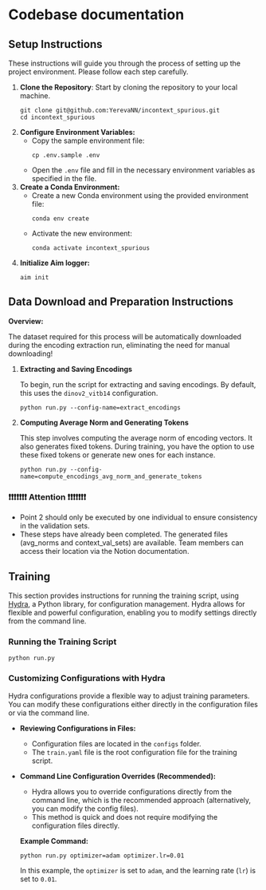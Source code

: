 # Codebase documentation

## Setup Instructions
These instructions will guide you through the process of setting up the project environment. Please follow each step carefully.

1. **Clone the Repository**: Start by cloning the repository to your local machine. 
   ```commandline
   git clone git@github.com:YerevaNN/incontext_spurious.git
   cd incontext_spurious
   ```
2. **Configure Environment Variables:**
   - Copy the sample environment file:	
     ```commandline
     cp .env.sample .env
     ```
   - Open the `.env` file and fill in the necessary environment variables as specified in the file.
3. **Create a Conda Environment:**
   - Create a new Conda environment using the provided environment file:
     ```commandline
     conda env create
     ```
   - Activate the new environment:
     ```commandline
     conda activate incontext_spurious
     ```
4. **Initialize Aim logger:**
   ```commandline
   aim init
   ```

## Data Download and Preparation Instructions
**Overview:**

The dataset required for this process will be automatically downloaded during the encoding extraction run, eliminating the need for manual downloading!

1. **Extracting and Saving Encodings**

    To begin, run the script for extracting and saving encodings. By default, this uses the `dinov2_vitb14` configuration.
    
    ```commandline
    python run.py --config-name=extract_encodings
    ```

2. **Computing Average Norm and Generating Tokens**
    
    This step involves computing the average norm of encoding vectors. It also generates fixed tokens. During training, you have the option to use these fixed tokens or generate new ones for each instance.
    
    ```commandline
    python run.py --config-name=compute_encodings_avg_norm_and_generate_tokens
    ```

### ❗❗❗❗❗❗❗ Attention ❗❗❗❗❗❗❗

- Point 2 should only be executed by one individual to ensure consistency in the validation sets.
- These steps have already been completed. The generated files (avg_norms and context_val_sets) are available. Team members can access their location via the Notion documentation.


## Training

This section provides instructions for running the training script, using [Hydra](https://hydra.cc/), a Python library, for configuration management. Hydra allows for flexible and powerful configuration, enabling you to modify settings directly from the command line.

### **Running the Training Script**

```commandline
python run.py
```

### **Customizing Configurations with Hydra**

Hydra configurations provide a flexible way to adjust training parameters. You can modify these configurations either directly in the configuration files or via the command line.

- **Reviewing Configurations in Files:**
    - Configuration files are located in the `configs` folder.
    - The `train.yaml` file is the root configuration file for the training script.
- **Command Line Configuration Overrides (Recommended):**
    - Hydra allows you to override configurations directly from the command line, which is the recommended approach (alternatively, you can modify the config files).
    - This method is quick and does not require modifying the configuration files directly.
    
    **Example Command:**
    
    ```bash
    python run.py optimizer=adam optimizer.lr=0.01
    ```
    
    In this example, the `optimizer` is set to `adam`, and the learning rate (`lr`) is set to `0.01`.